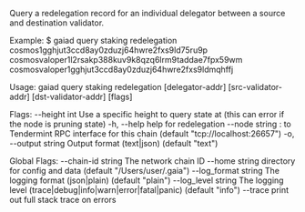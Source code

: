 Query a redelegation record for an individual delegator between a source and destination validator.

Example:
$ gaiad query staking redelegation cosmos1gghjut3ccd8ay0zduzj64hwre2fxs9ld75ru9p cosmosvaloper1l2rsakp388kuv9k8qzq6lrm9taddae7fpx59wm cosmosvaloper1gghjut3ccd8ay0zduzj64hwre2fxs9ldmqhffj

Usage:
  gaiad query staking redelegation [delegator-addr] [src-validator-addr] [dst-validator-addr] [flags]

Flags:
      --height int      Use a specific height to query state at (this can error if the node is pruning state)
  -h, --help            help for redelegation
      --node string     <host>:<port> to Tendermint RPC interface for this chain (default "tcp://localhost:26657")
  -o, --output string   Output format (text|json) (default "text")

Global Flags:
      --chain-id string     The network chain ID
      --home string         directory for config and data (default "/Users/user/.gaia")
      --log_format string   The logging format (json|plain) (default "plain")
      --log_level string    The logging level (trace|debug|info|warn|error|fatal|panic) (default "info")
      --trace               print out full stack trace on errors

